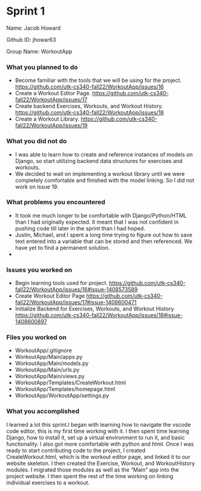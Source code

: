 # Sprint 1

Name: Jacob Howard

Github ID: jhowar63

Group Name: WorkoutApp

### What you planned to do
- Become familiar with the tools that we will be using for the project. https://github.com/utk-cs340-fall22/WorkoutApp/issues/16
- Create a Workout Editor Page. https://github.com/utk-cs340-fall22/WorkoutApp/issues/17
- Create backend Exercises, Workouts, and Workout History. https://github.com/utk-cs340-fall22/WorkoutApp/issues/18
- Create a Workout Library. https://github.com/utk-cs340-fall22/WorkoutApp/issues/19

### What you did not do
- I was able to learn how to create and reference instances of models on Django, so start utilizing backend data structures for exercises and workouts.
- We decided to wait on implementing a workout library until we were completely comfortable and finished with the model linking. So I did not work on issue 19.

### What problems you encountered
- It took me much longer to be comfortable with Django/Python/HTML than I had originally expected. It meant that I was not confident in pushing code till later in the sprint than I had hoped.
- Justin, Michael, and I spent a long time trying to figure out how to save text entered into a variable that can be stored and then referenced. We have yet to find a permanent solution.
- 

### Issues you worked on
- Begin learning tools used for project. https://github.com/utk-cs340-fall22/WorkoutApp/issues/16#issue-1408573589
- Create Workout Editor Page https://github.com/utk-cs340-fall22/WorkoutApp/issues/17#issue-1408600471
- Initialize Backend for Exercises, Workouts, and Workout History https://github.com/utk-cs340-fall22/WorkoutApp/issues/18#issue-1408600897

### Files you worked on
- WorkoutApp/.gitignore
- WorkoutApp/Main/apps.py
- WorkoutApp/Main/models.py
- WorkoutApp/Main/urls.py
- WorkoutApp/Main/views.py
- WorkoutApp/Templates/CreateWorkout.html
- WorkoutApp/Templates/homepage.html
- WorkoutApp/WorkoutApp/settings.py

### What you accomplished

I learned a lot this sprint.I began with learning how to navigate the vscode code editor, this is my first time working with it. I then spent time learning Django, how to install it, set up a virtual environment to run it, and basic functionality. I also got more comfortable with python and html.
Once I was ready to start contributing code to the project, I created CreateWorkout.html, which is the workout editor page, and linked it to our website skeleton. I then created the Exercise, Workout, and WorkoutHistory modules. I migrated those modules as well as the “Main” app into the project website. I then spent the rest of the time working on linking individual exercises to a workout.
